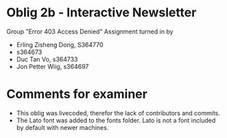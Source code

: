 # Oblig 2b - Interactive Newsletter
Group "Error 403 Access Denied"
Assignment turned in by
- Erling Zisheng Dong, S364770
- s364673
- Duc Tan Vo, s364733
- Jon Petter Wiig, s364697

# Comments for examiner
- This oblig was livecoded, therefor the lack of contributors and commits.
- The Lato font was added to the fonts folder. Lato is not a font included by default with newer machines.